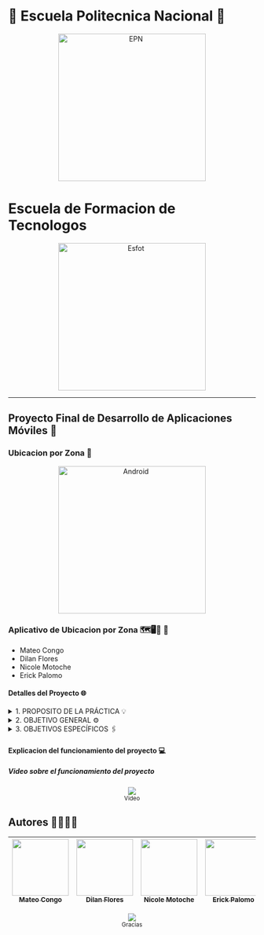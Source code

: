 # 🦉 Escuela Politecnica Nacional 🦉 

<div>
<p align='center'>
<img src="https://github.com/Einarr07/Flutter-proyecto_final/assets/85316345/590ad2e3-1702-494f-9bc8-9fc2e7bb539e" alt="EPN" width="300px">
</p>
</div

---

# Escuela de Formacion de Tecnologos
<div>
<p align='center'>
<img src="https://esfot.epn.edu.ec/images/headers/logo_esfot_buho.png" alt="Esfot" width="300px">
</p>
</div>

---

## Proyecto Final de Desarrollo de Aplicaciones Móviles 📱
### Ubicacion por Zona 📍
<div>
<p align='center'>
<img src="https://github.com/Einarr07/Flutter-proyecto_final/assets/85316345/c123e8fe-0e20-45cd-9cf8-a89614598f89" alt="Android" width="300px">
</p>
</div>

### Aplicativo de Ubicacion por Zona 🗺️🖥️📌 🔗
- Mateo Congo
- Dilan Flores
- Nicole Motoche
- Erick Palomo

#### Detalles del Proyecto 🌐
<details>
<summary> 1.	PROPOSITO DE LA PRÁCTICA 💡 </summary>
El propósito fundamental de este proyecto es desarrollar y evaluar aplicaciones móviles híbridas/nativas siendo el caso del presente proyecto se hará la utilización de Flutter, con servicios en segundo plano para realizar un seguimiento en tiempo real de la ubicación de tres dispositivos móviles. La aplicación se diseñará específicamente para el mapeo eficiente de terrenos, con el objetivo adicional de calcular el área de los terrenos mapeados. Este propósito se alinea con la necesidad de contar con herramientas tecnológicas avanzadas que faciliten y optimicen las actividades de mapeo y cálculo de áreas en diversos sectores como la topografía, la agricultura y la planificación urbana.
</details>

<details>
<summary> 2.	OBJETIVO GENERAL ⚙️ </summary>
Evaluar y demostrar la capacidad de desarrollo de aplicaciones móviles híbridas/nativas con servicios en segundo plano para realizar el seguimiento en tiempo real de la ubicación de tres dispositivos móviles con el fin de mapear terrenos.
</details>

<details>
<summary> 3.	OBJETIVOS ESPECÍFICOS 🖇️ </summary>

- Implementar una aplicación móvil que pueda rastrear la ubicación de tres dispositivos de manera simultánea.
- Integrar servicios en segundo plano para garantizar la continuidad del seguimiento de ubicación incluso cuando la aplicación esté en segundo plano.
- Desarrollar funcionalidades de mapeo en tiempo real que permitan visualizar el progreso del mapeo de los terrenos.
- Calcular y mostrar el área de los terrenos mapeados utilizando la información de ubicación recopilada.
- Validar la precisión y eficiencia del seguimiento de ubicación y el cálculo de áreas en diferentes escenarios y condiciones.
</details>

#### Explicacion del funcionamiento del proyecto 💻


##### Video sobre el funcionamiento del proyecto

<p align='center'>
<a href="https://www.youtube.com/"><img src="https://github.com/Einarr07/Flutter-proyecto_final/assets/85316345/c142bdc3-0806-48ac-b2d9-279b4a43e04f" /></a><br>
  <sup> Video </sup>
</p>


## Autores 🫱🏼‍🫲🏽

| [<img src="https://avatars.githubusercontent.com/u/96399138?v=4" width=115><br><sub>Mateo Congo</sub>](https://github.com/Einarr07) | [<img src="https://avatars.githubusercontent.com/u/117755180?v=4" width=115><br><sub>Dilan Flores</sub>](https://github.com/dilan-flores) |  [<img src="https://avatars.githubusercontent.com/u/85316345?v=4" width=115><br><sub>Nicole Motoche</sub>](https://github.com/nicolemotoche29) |  [<img src="https://avatars.githubusercontent.com/u/75103508?v=4" width=115><br><sub>Erick Palomo</sub>](https://github.com/erick200011) |
| :---: | :---: | :---: | :---: |

<p align='center'>
<a href="https://github.com/Einarr07/Flutter-proyecto_final/tree/main"><img src="https://i.ibb.co/4KtpYxb/octocat-clean-mini.png" /></a><br>
  <sup> Gracias </sup>
</p>
